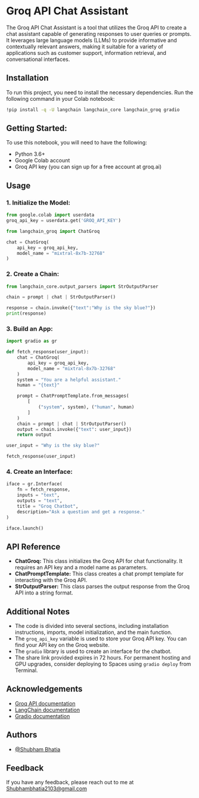 
# Groq API Chat Assistant

The Groq API Chat Assistant is a tool that utilizes the Groq API to create a chat assistant capable of generating responses to user queries or prompts. It leverages large language models (LLMs) to provide informative and contextually relevant answers, making it suitable for a variety of applications such as customer support, information retrieval, and conversational interfaces.


## Installation

To run this project, you need to install the necessary dependencies. Run the following command in your Colab notebook:

   ```bash
   !pip install -q -U langchain langchain_core langchain_groq gradio
   ```



## Getting Started:

To use this notebook, you will need to have the following:

- Python 3.6+
- Google Colab account
- Groq API key (you can sign up for a free account at groq.ai)
## Usage


### 1. Initialize the Model:

```python
from google.colab import userdata
groq_api_key = userdata.get('GROQ_API_KEY')

from langchain_groq import ChatGroq

chat = ChatGroq(
    api_key = groq_api_key,
    model_name = "mixtral-8x7b-32768"
)
```

### 2. Create a Chain:

```python
from langchain_core.output_parsers import StrOutputParser

chain = prompt | chat | StrOutputParser()

response = chain.invoke({"text":"Why is the sky blue?"})
print(response)
```

### 3. Build an App:

```python
import gradio as gr

def fetch_response(user_input):
    chat = ChatGroq(
        api_key = groq_api_key,
        model_name = "mixtral-8x7b-32768"
    )
    system = "You are a helpful assistant."
    human = "{text}"

    prompt = ChatPromptTemplate.from_messages(
        [
            ("system", system), ("human", human)
        ]
    )
    chain = prompt | chat | StrOutputParser()
    output = chain.invoke({"text": user_input})
    return output

user_input = "Why is the sky blue?"

fetch_response(user_input)
```

### 4. Create an Interface:

```python
iface = gr.Interface(
    fn = fetch_response,
    inputs = "text",
    outputs = "text",
    title = "Groq Chatbot",
    description="Ask a question and get a response."
)

iface.launch()
```



## API Reference


- **ChatGroq:** This class initializes the Groq API for chat functionality. It requires an API key and a model name as parameters.
- **ChatPromptTemplate:** This class creates a chat prompt template for interacting with the Groq API.
- **StrOutputParser:** This class parses the output response from the Groq API into a string format.


## Additional Notes

- The code is divided into several sections, including installation instructions, imports, model initialization, and the main function.
- The ``groq_api_key`` variable is used to store your Groq API key. You can find your API key on the Groq website.
- The ``gradio`` library is used to create an interface for the chatbot.
- The share link provided expires in 72 hours. For permanent hosting and GPU upgrades, consider deploying to Spaces using ``gradio deploy`` from Terminal.
## Acknowledgements

- [Groq API documentation](https://console.groq.com/docs/quickstart)
- [LangChain documentation](https://python.langchain.com/docs/get_started/introduction)
- [Gradio documentation](https://www.gradio.app/docs/interface)
## Authors


- [@Shubham Bhatia](https://www.linkedin.com/in/shubhambhatia2103/)


## Feedback

If you have any feedback, please reach out to me at Shubhambhatia2103@gmail.com

